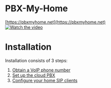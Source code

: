# PBX-My-Home
[https://pbxmyhome.net](https://pbxmyhome.net)  
[![Watch the video](https://pbxmyhome.net/wp-content/uploads/2024/02/pbxmyhome.png)](https://pbxmyhome.net/wp-content/uploads/2024/02/pbxnew.mp4)

# Installation
Installation consists of 3 steps:
1. [Obtain a VoIP phone number](VoIP.md)
2. [Set up the cloud PBX](PBX.md)
3. [Configure your home SIP clients](Clients.md)
